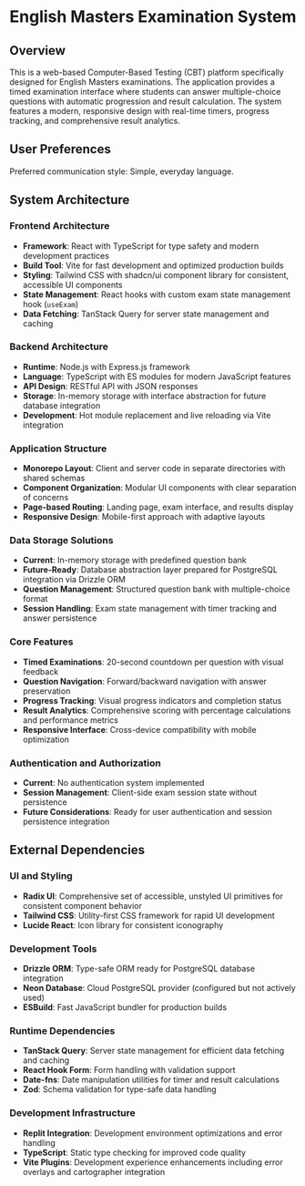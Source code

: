 # English Masters Examination System

## Overview

This is a web-based Computer-Based Testing (CBT) platform specifically designed for English Masters examinations. The application provides a timed examination interface where students can answer multiple-choice questions with automatic progression and result calculation. The system features a modern, responsive design with real-time timers, progress tracking, and comprehensive result analytics.

## User Preferences

Preferred communication style: Simple, everyday language.

## System Architecture

### Frontend Architecture
- **Framework**: React with TypeScript for type safety and modern development practices
- **Build Tool**: Vite for fast development and optimized production builds
- **Styling**: Tailwind CSS with shadcn/ui component library for consistent, accessible UI components
- **State Management**: React hooks with custom exam state management hook (`useExam`)
- **Data Fetching**: TanStack Query for server state management and caching

### Backend Architecture
- **Runtime**: Node.js with Express.js framework
- **Language**: TypeScript with ES modules for modern JavaScript features
- **API Design**: RESTful API with JSON responses
- **Storage**: In-memory storage with interface abstraction for future database integration
- **Development**: Hot module replacement and live reloading via Vite integration

### Application Structure
- **Monorepo Layout**: Client and server code in separate directories with shared schemas
- **Component Organization**: Modular UI components with clear separation of concerns
- **Page-based Routing**: Landing page, exam interface, and results display
- **Responsive Design**: Mobile-first approach with adaptive layouts

### Data Storage Solutions
- **Current**: In-memory storage with predefined question bank
- **Future-Ready**: Database abstraction layer prepared for PostgreSQL integration via Drizzle ORM
- **Question Management**: Structured question bank with multiple-choice format
- **Session Handling**: Exam state management with timer tracking and answer persistence

### Core Features
- **Timed Examinations**: 20-second countdown per question with visual feedback
- **Question Navigation**: Forward/backward navigation with answer preservation
- **Progress Tracking**: Visual progress indicators and completion status
- **Result Analytics**: Comprehensive scoring with percentage calculations and performance metrics
- **Responsive Interface**: Cross-device compatibility with mobile optimization

### Authentication and Authorization
- **Current**: No authentication system implemented
- **Session Management**: Client-side exam session state without persistence
- **Future Considerations**: Ready for user authentication and session persistence integration

## External Dependencies

### UI and Styling
- **Radix UI**: Comprehensive set of accessible, unstyled UI primitives for consistent component behavior
- **Tailwind CSS**: Utility-first CSS framework for rapid UI development
- **Lucide React**: Icon library for consistent iconography

### Development Tools
- **Drizzle ORM**: Type-safe ORM ready for PostgreSQL database integration
- **Neon Database**: Cloud PostgreSQL provider (configured but not actively used)
- **ESBuild**: Fast JavaScript bundler for production builds

### Runtime Dependencies
- **TanStack Query**: Server state management for efficient data fetching and caching
- **React Hook Form**: Form handling with validation support
- **Date-fns**: Date manipulation utilities for timer and result calculations
- **Zod**: Schema validation for type-safe data handling

### Development Infrastructure
- **Replit Integration**: Development environment optimizations and error handling
- **TypeScript**: Static type checking for improved code quality
- **Vite Plugins**: Development experience enhancements including error overlays and cartographer integration